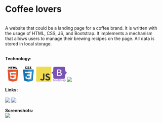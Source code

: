 
# Coffee lovers
<br> A website that could be a landing page for a coffee brand. It is written with the usage of HTML, CSS, JS, and Bootstrap. It implements a mechanism that allows users to manage their brewing recipes on the page. All data is stored in local storage. <br><br>
  
<b>Technology:</b><br><br>
<img src="https://raw.githubusercontent.com/devicons/devicon/master/icons/html5/html5-original-wordmark.svg" width="50"><img src="https://raw.githubusercontent.com/devicons/devicon/master/icons/css3/css3-original-wordmark.svg" width="50"><img src="https://raw.githubusercontent.com/devicons/devicon/master/icons/javascript/javascript-original.svg" width="50"><img src="https://raw.githubusercontent.com/devicons/devicon/master/icons/bootstrap/bootstrap-plain-wordmark.svg" width="50"><img src="https://cdn.worldvectorlogo.com/logos/jquery-4.svg" width="50">
<br>
  
<b>Links:</b><br><br>
[<img src="https://upload.wikimedia.org/wikipedia/commons/thumb/9/91/Octicons-mark-github.svg/2048px-Octicons-mark-github.svg.png" width="50">](https://github.com/Snakerrek/coffee-website)
[<img src="https://freepikpsd.com/file/2019/10/live-icon-png-4.png" height="50">](https://snakerrek.github.io/coffee-website/)

<b>Screenshots:</b><br>
  <a href="https://snakerrek.github.io/coffee-website"/><img src="https://imgur.com/UefHtGe.png" width="80.5%" height="auto"></a>
